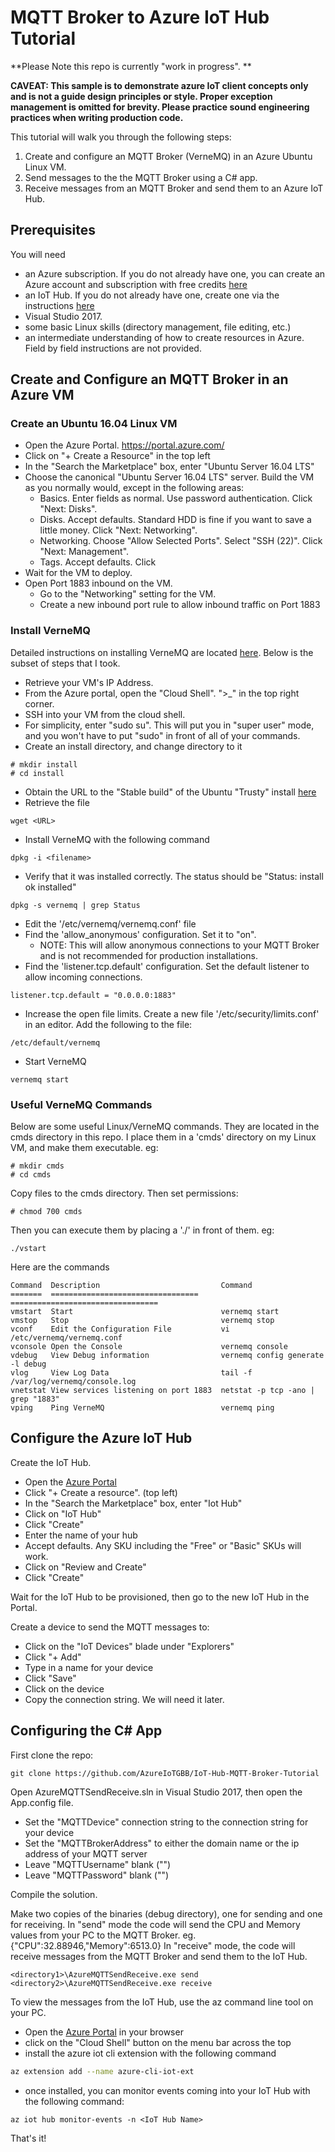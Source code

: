 # MQTT Broker to Azure IoT Hub Tutorial

**Please Note this repo is currently "work in progress". ** 

**CAVEAT: This sample is to demonstrate azure IoT client concepts only and is not a guide design principles or style.  Proper exception management is omitted for brevity.  Please practice sound engineering practices when writing production code.**

This tutorial will walk you through the following steps:
1) Create and configure an MQTT Broker (VerneMQ) in an Azure Ubuntu Linux VM.
1) Send messages to the the MQTT Broker using a C# app.
1) Receive messages from an MQTT Broker and send them to an Azure IoT Hub.

## Prerequisites

You will need

* an Azure subscription.  If you do not already have one, you can create an Azure account and subscription with free credits [here](https://azure.microsoft.com/en-ca/free)
* an IoT Hub.  If you do not already have one, create one via the instructions [here](https://docs.microsoft.com/en-us/azure/iot-hub/iot-hub-create-using-cli#create-an-iot-hub)
* Visual Studio 2017.
* some basic Linux skills (directory management, file editing, etc.)
* an intermediate understanding of how to create resources in Azure.  Field by field instructions are not provided.

##  Create and Configure an MQTT Broker in an Azure VM

### Create an Ubuntu 16.04 Linux VM

* Open the Azure Portal.  https://portal.azure.com/
* Click on "+ Create a Resource" in the top left
* In the "Search the Marketplace" box, enter "Ubuntu Server 16.04 LTS"
* Choose the canonical "Ubuntu Server 16.04 LTS" server.  Build the VM as you normally would, except in the following areas:
  * Basics. Enter fields as normal. Use password authentication.  Click "Next: Disks".
  * Disks. Accept defaults.  Standard HDD is fine if you want to save a little money.  Click "Next: Networking".
  * Networking.  Choose "Allow Selected Ports".  Select "SSH (22)".  Click "Next: Management".
  * Tags. Accept defaults. Click 
* Wait for the VM to deploy.
* Open Port 1883 inbound on the VM.
  * Go to the "Networking" setting for the VM.
  * Create a new inbound port rule to allow inbound traffic on Port 1883
  

### Install VerneMQ

Detailed instructions on installing VerneMQ are located [here](https://vernemq.com/docs/installation/).  Below is the subset of steps that I took.

* Retrieve your VM's IP Address.
* From the Azure portal, open the "Cloud Shell".  ">\_" in the top right corner.
* SSH into your VM from the cloud shell. 
* For simplicity, enter "sudo su".  This will put you in "super user" mode, and you won't have to put "sudo" in front of all of your commands.
* Create an install directory, and change directory to it
```
# mkdir install
# cd install
```
* Obtain the URL to the "Stable build" of the Ubuntu "Trusty" install [here](https://vernemq.com/downloads/)
* Retrieve the file
```
wget <URL>
```
* Install VerneMQ with the following command
```
dpkg -i <filename>
```
* Verify that it was installed correctly.  The status should be "Status: install ok installed"
```
dpkg -s vernemq | grep Status
```
* Edit the '/etc/vernemq/vernemq.conf' file
* Find the 'allow_anonymous' configuration.  Set it to "on".  
  * NOTE: This will allow anonymous connections to your MQTT Broker and is not recommended for production installations.
* Find the 'listener.tcp.default' configuration.  Set the default listener to allow incoming connections.
```
listener.tcp.default = "0.0.0.0:1883"
```
* Increase the open file limits.  Create a new file '/etc/security/limits.conf' in an editor.  Add the following to the file:
```
/etc/default/vernemq
```
* Start VerneMQ
```
vernemq start
```
### Useful VerneMQ Commands
Below are some useful Linux/VerneMQ commands.  They are located in the cmds directory in this repo.  I place them in a 'cmds' directory on my Linux VM, and make them executable.  eg:
```
# mkdir cmds
# cd cmds
```
Copy files to the cmds directory.  Then set permissions:
```
# chmod 700 cmds
```
Then you can execute them by placing a './' in front of them.  eg:
```
./vstart
```
Here are the commands
```
Command  Description                           Command
=======  =================================     =================================
vmstart  Start                                 vernemq start
vmstop   Stop                                  vernemq stop
vconf    Edit the Configuration File           vi /etc/vernemq/vernemq.conf
vconsole Open the Console                      vernemq console
vdebug   View Debug information                vernemq config generate -l debug
vlog     View Log Data                         tail -f /var/log/vernemq/console.log
vnetstat View services listening on port 1883  netstat -p tcp -ano | grep "1883"
vping    Ping VerneMQ                          vernemq ping
``` 

## Configure the Azure IoT Hub

Create the IoT Hub.  
* Open the [Azure Portal](https://portal.azure.com)
* Click "+ Create a resource".  (top left)
* In the "Search the Marketplace" box, enter "Iot Hub"
* Click on "IoT Hub"
* Click "Create"
* Enter the name of your hub
* Accept defaults. Any SKU including the "Free" or "Basic" SKUs will work.
* Click on "Review and Create"
* Click "Create"
  
Wait for the IoT Hub to be provisioned, then go to the new IoT Hub in the Portal.

Create a device to send the MQTT messages to:

* Click on the "IoT Devices" blade under "Explorers"
* Click "+ Add"
* Type in a name for your device
* Click "Save"
* Click on the device
* Copy the connection string.  We will need it later.

## Configuring the C# App

First clone the repo:
```
git clone https://github.com/AzureIoTGBB/IoT-Hub-MQTT-Broker-Tutorial 
```
Open AzureMQTTSendReceive.sln in Visual Studio 2017, then open the App.config file.  

* Set the "MQTTDevice" connection string to the connection string for your device
* Set the "MQTTBrokerAddress" to either the domain name or the ip address of your MQTT server
* Leave "MQTTUsername" blank ("")
* Leave "MQTTPassword" blank ("")

Compile the solution.  

Make two copies of the binaries (debug directory), one for sending and one for receiving.  In "send" mode the code will send the CPU and Memory values from your PC to the MQTT Broker.  eg. {"CPU":32.88946,"Memory":6513.0}  In "receive" mode, the code will receive messages from the MQTT Broker and send them to the IoT Hub.
```
<directory1>\AzureMQTTSendReceive.exe send
<directory2>\AzureMQTTSendReceive.exe receive
```
To view the messages from the IoT Hub, use the az command line tool on your PC.
* Open the [Azure Portal](http://portal.azure.com) in your browser
* click on the "Cloud Shell" button on the menu bar across the top
* install the azure iot cli extension with the following command
```bash
az extension add --name azure-cli-iot-ext
```
* once installed, you can monitor events coming into your IoT Hub with the following command:
```
az iot hub monitor-events -n <IoT Hub Name>
```

That's it!
